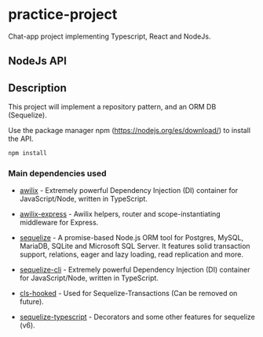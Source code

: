 # practice-project

Chat-app project implementing Typescript, React and NodeJs.

## NodeJs API

## Description
This project will implement a repository pattern, and an ORM DB (Sequelize).

Use the package manager npm (https://nodejs.org/es/download/) to install the API.

```bash
npm install
```

### Main dependencies used

- [awilix](https://www.npmjs.com/package/awilix) - Extremely powerful Dependency Injection (DI) container for JavaScript/Node, written in TypeScript.

- [awilix-express](https://www.npmjs.com/package/awilix-express) - Awilix helpers, router and scope-instantiating middleware for Express.

- [sequelize](https://www.npmjs.com/package/sequelize) - A promise-based Node.js ORM tool for Postgres, MySQL, MariaDB, SQLite and Microsoft SQL Server. It features solid transaction support, relations, eager and lazy loading, read replication and more.

- [sequelize-cli](https://www.npmjs.com/package/awilix) - Extremely powerful Dependency Injection (DI) container for JavaScript/Node, written in TypeScript.

- [cls-hooked](https://www.npmjs.com/package/cls-hooked) - Used for Sequelize-Transactions (Can be removed on future).

- [sequelize-typescript](https://www.npmjs.com/package/awilix) - Decorators and some other features for sequelize (v6).

